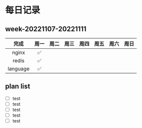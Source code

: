 # 每日记录

## week-20221107-20221111

|完成|周一|周二|周三|周四|周五|周六|周日|
|:---:|:---:|:---:|:---:|:---:|:---:|:---:|:---:|
|nginx|✅|️|️|️|️|️|️|
|redis|✅|||||||
|language|✅|||||||

## plan list

* [ ] test
* [ ] test
* [ ] test
* [ ] test
* [ ] test
